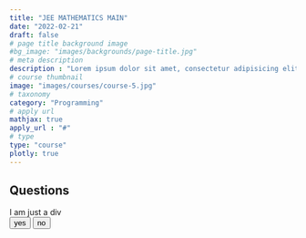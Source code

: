 ```yaml
---
title: "JEE MATHEMATICS MAIN"
date: "2022-02-21"
draft: false
# page title background image
#bg_image: "images/backgrounds/page-title.jpg"
# meta description
description : "Lorem ipsum dolor sit amet, consectetur adipisicing elit, sed do eiusmod tempor incididunt ut labore. dolore magna aliqua. Ut enim ad minim veniam, quis nostrud."
# course thumbnail
image: "images/courses/course-5.jpg"
# taxonomy
category: "Programming"
# apply url
mathjax: true
apply_url : "#"
# type
type: "course"
plotly: true
---
```


## Questions


<div id="item" > I am just a div</div>
<button id="yes", onClick="click_action();">yes</button>
<button id="no">no</button>

<!--
1. The circle passing through $(1, −2)$ and touching the axis of $x$ at $(3, 0)$ also passes through the point:
 :white_large_square: (2, −5) :white_check_mark: (5, −2) :white_large_square: (−2, 5) :white_large_square: (−5, 2)

$$\displaylines{x = a + b \\\ y = b + c}$$


The general equation of a circle is $(x-h)^2 + (y-k)^2= r^2.$ As the circle touches the $x$-axis, the length of the radius is equal to $k$, so the circle is Substituting the points $(1, −2)$ and $(3, 0)$, we have two equations: \begin{align*}
(1-h)^2+(-2-k)^2 &= 4,\\\
(3-h)^2+k^2 &= k^2.
\end{align*}
Solving these, $h=3$ and $k=-2$, and the circle is $(x-3)^2+(y+2)^2=4$. We can substitute the options into the equation to find the correct answer, $(5,-2)$.

{{< plotly json="/images/coolplot1.json" height="400px" >}}
<<<<<<< HEAD

<div id="/images/coolplot.json" class="plotly" style="height:200px" ></div>
<script>
Plotly.d3.json("/images/coolplot.json", function(err, fig) {
    Plotly.plot('/images/coolplot.json', fig.data, fig.layout, {
        responsive: true , displayModeBar: false
    });
});
</script>

=======

<div id="/images/coolplot.json" class="plotly" style="height:200px" ></div>
<script>
Plotly.d3.json("/images/coolplot.json", function(err, fig) {
    Plotly.plot('/images/coolplot.json', fig.data, fig.layout, {
        responsive: true , displayModeBar: false
    });
});
</script>

>>>>>>> 2487d5132d038b79343343bf6ec8e44b71bbbd42
<!-- # Markdown with HTML
<details>
  <summary>Click to expand!</summary>
  The general equation of a circle is $(x-h)^2 + (y-k)^2= r^2.$ As the circle touches the $x$-axis, the length of the radius is equal to $k$, so the circle is Substituting the points $(1, −2)$ and $(3, 0)$, we have two equations: \begin{align*}
  (1-h)^2+(-2-k)^2 &= 4,\\
  (3-h)^2+k^2 &= k^2.
  \end{align*}
  Solving these, $h=3$ and $k=-2$, and the circle is $(x-3)^2+(y+2)^2=4$. We can substitute the options into the equation to find the correct answer, $(5,-2)$.
</details>


<details>
  <summary>Answer</summary>
  <p style="color:blue">
  The 1937 Brazilian coup d'état was led by President Getúlio Vargas with the support of the Brazilian Armed Forces on 10 November 1937. Vargas had ruled provisionally since 1930 with military backing, following a revolution that ended a decades-old oligarchy. In 1934, he became constitutional president, ineligible for re-election. He and his allies were unwilling to abandon power, and there was strong sentiment for a dictatorship amongst the military. Senior military officers used the Cohen Plan, fraudulently claimed to be written by communists, to provoke the National Congress into declaring a state of war. Vargas opponents were then undermined or forced into exile. On 10 November 1937, the police surrounded Congress, and Vargas proclaimed the
  \begin{align*}
 (1-h)^2+(-2-k)^2 &= 4,\\
 (3-h)^2+k^2 &= k^2.
 \end{align*}
  </p>
</summary>
</details>

### Solar System Exploration, 1950s – 1960s
:white_large_square: Mercury
:white_check_mark: Venus
 {{ "I :heart: Hugo" | emojify }} Earth (Orbit/Moon)
 &#9744; Mars
 &#9744; Comet Haley

{{< section >}}
Hello World!
<input type="radio" name="gender" value="male"> Male
<input type="radio" name="gender" value="female"> Female
<input type="radio" name="gender" value="tg"> Transgender
<input type="radio" name="gender" value="None"> None

{{< quizdown >}}
---
primary_color: orange
secondary_color: lightgray
text_color: black
shuffle_questions: false
---

## The sound of dog

---
shuffle_answers: false
---

What do dogs sound like?

> Some hint

- [ ] yes
- [ ] no
- [ ] `self.sound = "meow"`
- [x] wuff

## Put the [days](https://en.wikipedia.org/wiki/Day) in order!

> Monday is the *first* day of the week.

1. Monday
2. Tuesday
3. Wednesday
4. Friday
5. Saturday  

#### Who is the person in the picture?

![](https://upload.wikimedia.org/wikipedia/commons/thumb/9/9d/Sir_Tim_Berners-Lee.jpg/330px-Sir_Tim_Berners-Lee.jpg)

> In 1990, he published the [worlds first website](http://info.cern.ch/hypertext/WWW/TheProject.html).

1. [x] Tim Berners-Lee
    > This is the correct answer!
1. [ ] Alan Turing
1. [ ] Barbara Liskov
1. [ ] Larry Page
    > This is not Larry Page ;

{{< /quizdown >}} -->
